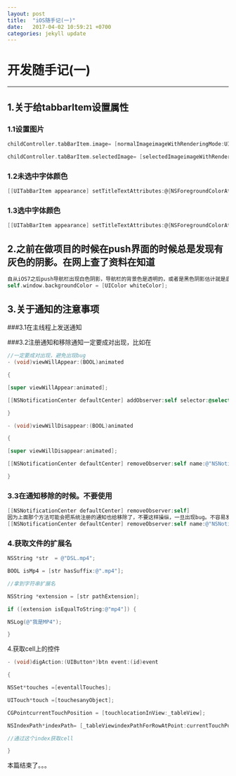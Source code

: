 ```yaml
---
layout: post
title:  "iOS随手记(一)"
date:   2017-04-02 10:59:21 +0700
categories: jekyll update
---
```

# 开发随手记(一)

------

## 1.关于给tabbarItem设置属性
### 1.1设置图片
```Objective-C
childController.tabBarItem.image= [normalImageimageWithRenderingMode:UIImageRenderingModeAlwaysOriginal];

childController.tabBarItem.selectedImage= [selectedImageimageWithRenderingMode:UIImageRenderingModeAlwaysOriginal];
```

### 1.2未选中字体颜色
```Objective-C
[[UITabBarItem appearance] setTitleTextAttributes:@{NSForegroundColorAttributeName:unselectColor,NSFontAttributeName:[UIFont fontWithName:foneName size:15]} forState:UIControlStateNormal];

```

### 1.3选中字体颜色

```Objective-C
[[UITabBarItem appearance] setTitleTextAttributes:@{NSForegroundColorAttributeName:selectColor,NSFontAttributeName:[UIFont fontWithName:foneName size:15]} forState:UIControlStateSelected];

```
## 2.之前在做项目的时候在push界面的时候总是发现有灰色的阴影。在网上查了资料在知道
```Objective-C
自从iOS7之后push导航栏出现白色阴影，导航栏的背景色是透明的，或者是黑色阴影估计就是底层Controller的背景色的解决方法是
self.window.backgroundColor = [UIColor whiteColor];
```
## 3.关于通知的注意事项

###3.1在主线程上发送通知

###3.2注册通知和移除通知一定要成对出现，比如在
```Objective-C
//一定要成对出现，避免出现bug
- (void)viewWillAppear:(BOOL)animated

{

[super viewWillAppear:animated];

[[NSNotificationCenter defaultCenter] addObserver:self selector:@selector(NSNotificationCenterAction) name:@"NSNotificationCenter"object:nil];

}

- (void)viewWillDisappear:(BOOL)animated

{

[super viewWillDisappear:animated];

[[NSNotificationCenter defaultCenter] removeObserver:self name:@"NSNotificationCenter"object:nil];

}
```
### 3.3在通知移除的时候。不要使用
```Objective-C
[[NSNotificationCenter defaultCenter] removeObserver:self]
因为上面那个方法可能会把系统注册的通知也给移除了，不要这样操纵，一旦出现bug。不容易发现。正确的移除方式是
[[NSNotificationCenter defaultCenter] removeObserver:self name:@"NSNotificationCenter"object:nil];
```
### 4.获取文件的扩展名

```Objective-C
NSString *str  = @"DSL.mp4";

BOOL isMp4 = [str hasSuffix:@".mp4"];

//拿到字符串扩展名

NSString *extension = [str pathExtension];

if ([extension isEqualToString:@"mp4"]) {

NSLog(@"我是MP4");

}
```
4.获取cell上的控件

```Objective-C
- (void)digAction:(UIButton*)btn event:(id)event

{

NSSet*touches =[eventallTouches];

UITouch*touch =[touchesanyObject];

CGPointcurrentTouchPosition = [touchlocationInView:_tableView];

NSIndexPath*indexPath= [_tableViewindexPathForRowAtPoint:currentTouchPosition];

//通过这个index获取cell

}
```

本篇结束了。。。
